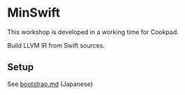 # MinSwift

This workshop is developed in a working time for Cookpad.

Build LLVM IR from Swift sources.

## Setup

See [bootstrap.md](bootstrap.md) (Japanese)
